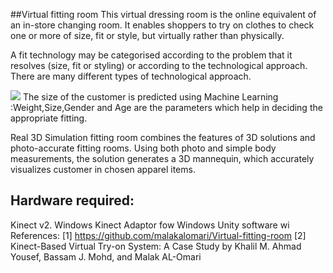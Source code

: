 ##Virtual fitting room
This virtual dressing room  is the online equivalent of an in-store changing room. It enables shoppers to try on clothes to check one or more of size, fit or style, but virtually rather than physically.

A fit technology may be categorised according to the problem that it resolves (size, fit or styling) or according to the technological approach. There are many different types of technological approach.

![](master/3D-trial-room/S110741129_g.jpg)
The size of the customer is predicted using Machine Learning :Weight,Size,Gender and Age are the parameters which help in deciding the appropriate fitting. 

Real 3D Simulation fitting room combines the features of 3D solutions and photo-accurate fitting rooms. Using both photo and simple body measurements, the solution generates a 3D mannequin, which accurately visualizes customer in chosen apparel items.

## Hardware required:
Kinect v2.
Windows Kinect Adaptor fow Windows
Unity software wi
 References:
[1]  https://github.com/malakalomari/Virtual-fitting-room
[2] Kinect-Based Virtual Try-on System: A Case Study by Khalil M. Ahmad Yousef, Bassam J. Mohd, and Malak AL-Omari 
